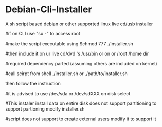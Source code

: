 # Debian-Cli-Installer
A sh script based debian or other supported linux live cd/usb installer 

#if on CLI use "su -" to access root 

#make the script executable using $chmod 777 ./installer.sh

#then include it on ur live cd/dvd 's /usr/bin or on or /root /home dir

#required dependency parted (assuming others are included on kernel)

#call scirpt from shell ./installer.sh or ./path/to/installer.sh

then follow the instruction 

#it is advised to use /dev/sda or /dev/sdXXX on disk select

#This instaler install data on entire disk does not support partitioning  to support partioning modify installer.sh

#script does not support to create external users modify it to support it
